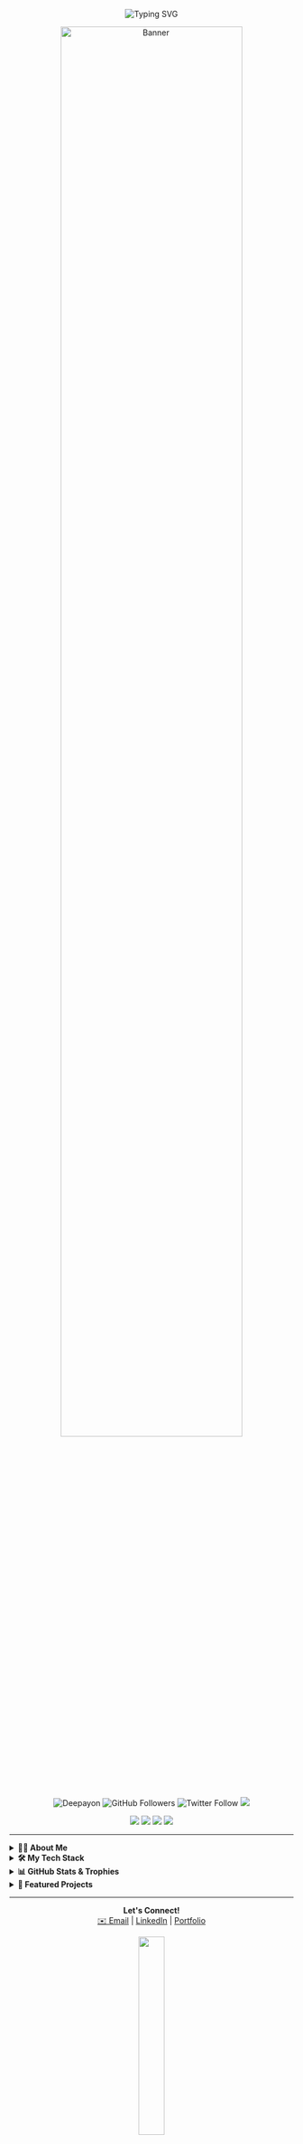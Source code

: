<!-- Banner Image or Animated GIF -->
<p align="center">
  <img src="https://readme-typing-svg.herokuapp.com/?lines=Hello,+I'm+Deepayon!;Passionate+Developer;Open+Source+Enthusiast;Always+Learning+New+Things&center=true&width=500&height=45&color=58a6ff&vCenter=true&size=24" alt="Typing SVG" />
</p>
<p align="center">
  <img src="https://github.com/Deepayon/Deepayon/blob/main/assets/banner.gif" alt="Banner" width="80%" />
</p>

<!-- Badges -->
<p align="center">
  <img src="https://komarev.com/ghpvc/?username=Deepayon&label=Profile%20views&color=0e75b6&style=flat" alt="Deepayon" />
  <img src="https://img.shields.io/github/followers/Deepayon?label=Follow&style=social" alt="GitHub Followers"/>
  <img src="https://img.shields.io/twitter/follow/your_twitter_handle?style=social" alt="Twitter Follow"/>
  <img src="https://img.shields.io/badge/Code%20with-%20❤️-red" />
</p>

<!-- Social Media Links -->
<p align="center">
  <a href="https://twitter.com/your_twitter_handle"><img src="https://img.shields.io/badge/Twitter-1DA1F2?style=for-the-badge&logo=twitter&logoColor=white"/></a>
  <a href="https://linkedin.com/in/your_linkedin"><img src="https://img.shields.io/badge/LinkedIn-0077B5?style=for-the-badge&logo=linkedin&logoColor=white"/></a>
  <a href="mailto:your.email@example.com"><img src="https://img.shields.io/badge/Email-D14836?style=for-the-badge&logo=gmail&logoColor=white"/></a>
  <a href="https://deepayon.github.io"><img src="https://img.shields.io/badge/Portfolio-24292F?style=for-the-badge&logo=github&logoColor=white"/></a>
</p>

---

<details>
  <summary><b>👨‍💻 About Me</b></summary>
  <br>
  <ul>
    <li>🔭 I’m currently working on <b>exciting open source projects</b></li>
    <li>🌱 I’m currently learning <b>AI, ML, and Cloud Technologies</b></li>
    <li>👯 I’m looking to collaborate on <b>innovative software</b></li>
    <li>💬 Ask me about <b>Python, JavaScript, or DevOps</b></li>
    <li>⚡ Fun fact: <b>I love solving puzzles!</b></li>
  </ul>
</details>

<details>
  <summary><b>🛠️ My Tech Stack</b></summary>
  <br>
  <p align="center">
    <img src="https://skillicons.dev/icons?i=python,js,ts,react,java,nodejs,docker,aws,kubernetes,linux,git,github,vscode" />
  </p>
</details>

<details>
  <summary><b>📊 GitHub Stats & Trophies</b></summary>
  <br>
  <p align="center">
    <img src="https://github-readme-stats.vercel.app/api?username=Deepayon&show_icons=true&theme=github_dark" alt="GitHub Stats" />
    <img src="https://streak-stats.demolab.com?user=Deepayon&theme=github-dark&hide_border=true" alt="GitHub Streak" /><br>
    <img src="https://github-profile-trophy.vercel.app/?username=Deepayon&theme=algolia&row=1" alt="Trophies" />
  </p>
</details>

<details>
  <summary><b>🌟 Featured Projects</b></summary>
  <br>
  <p>
    <a href="https://github.com/Deepayon/your-project"><b>🚀 Project Name</b></a>: Short description of the project.<br>
    <a href="https://github.com/Deepayon/another-project"><b>🔧 Another Project</b></a>: Short description.
  </p>
</details>

---

<p align="center">
  <b>Let's Connect!</b> <br>
  <a href="mailto:your.email@example.com">✉️ Email</a> | 
  <a href="https://linkedin.com/in/your_linkedin">LinkedIn</a> | 
  <a href="https://deepayon.github.io">Portfolio</a>
</p>

<!-- Modern Footer GIF or Animation -->
<p align="center">
  <img src="https://raw.githubusercontent.com/Deepayon/Deepayon/main/assets/footer-animation.gif" width="30%"/>
</p>
